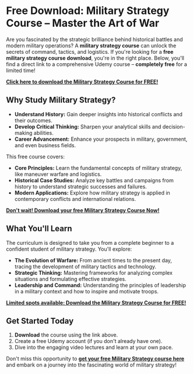 # Free Download: Military Strategy Course – Master the Art of War

Are you fascinated by the strategic brilliance behind historical battles and modern military operations? A **military strategy course** can unlock the secrets of command, tactics, and logistics. If you're looking for a **free military strategy course download**, you're in the right place. Below, you'll find a direct link to a comprehensive Udemy course – **completely free** for a limited time!

[**Click here to download the Military Strategy Course for FREE!**](https://udemywork.com/military-strategy-course)

## Why Study Military Strategy?

*   **Understand History:** Gain deeper insights into historical conflicts and their outcomes.
*   **Develop Critical Thinking:** Sharpen your analytical skills and decision-making abilities.
*   **Career Advancement:** Enhance your prospects in military, government, and even business fields.

This free course covers:

*   **Core Principles:** Learn the fundamental concepts of military strategy, like maneuver warfare and logistics.
*   **Historical Case Studies:** Analyze key battles and campaigns from history to understand strategic successes and failures.
*   **Modern Applications:** Explore how military strategy is applied in contemporary conflicts and international relations.

[**Don't wait! Download your free Military Strategy Course Now!**](https://udemywork.com/military-strategy-course)

## What You'll Learn

The curriculum is designed to take you from a complete beginner to a confident student of military strategy. You'll explore:

*   **The Evolution of Warfare:** From ancient times to the present day, tracing the development of military tactics and technology.
*   **Strategic Thinking:** Mastering frameworks for analyzing complex situations and formulating effective strategies.
*   **Leadership and Command:** Understanding the principles of leadership in a military context and how to inspire and motivate troops.

[**Limited spots available: Download the Military Strategy Course for FREE!**](https://udemywork.com/military-strategy-course)

## Get Started Today

1.  **Download** the course using the link above.
2.  Create a free Udemy account (if you don't already have one).
3.  Dive into the engaging video lectures and learn at your own pace.

Don't miss this opportunity to **[get your free Military Strategy course here](https://udemywork.com/military-strategy-course)** and embark on a journey into the fascinating world of military strategy!

